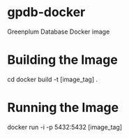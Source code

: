 # gpdb-docker
Greenplum Database Docker image

# Building the Image
cd <docker working directory>
docker build -t [image_tag] .

# Running the Image
docker run -i -p 5432:5432 [image_tag]
